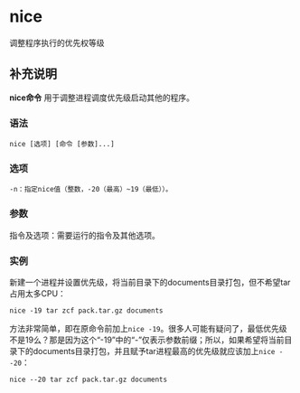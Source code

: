 nice
===

调整程序执行的优先权等级

## 补充说明

**nice命令** 用于调整进程调度优先级启动其他的程序。


###  语法

```shell
nice [选项] [命令 [参数]...]
```

###  选项

```shell
-n：指定nice值（整数，-20（最高）~19（最低））。
```

###  参数

指令及选项：需要运行的指令及其他选项。

###  实例

新建一个进程并设置优先级，将当前目录下的documents目录打包，但不希望tar占用太多CPU：

```shell
nice -19 tar zcf pack.tar.gz documents
```

方法非常简单，即在原命令前加上`nice -19`。很多人可能有疑问了，最低优先级不是19么？那是因为这个“-19”中的“-”仅表示参数前缀；所以，如果希望将当前目录下的documents目录打包，并且赋予tar进程最高的优先级就应该加上`nice --20`：

```shell
nice --20 tar zcf pack.tar.gz documents
```
